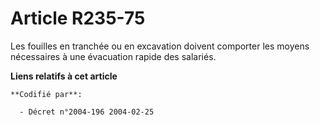 # Article R235-75

Les fouilles en tranchée ou en excavation doivent comporter les moyens nécessaires à une évacuation rapide des salariés.

**Liens relatifs à cet article**

	**Codifié par**:

	  - Décret n°2004-196 2004-02-25
